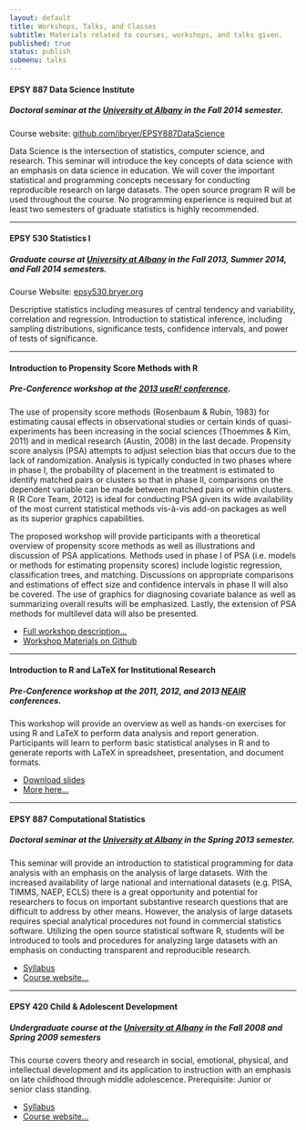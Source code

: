 ```yaml
---
layout: default	
title: Workshops, Talks, and Classes
subtitle: Materials related to courses, workshops, and talks given.
published: true
status: publish
submenu: talks
---
```

 
#### EPSY 887 Data Science Institute
##### Doctoral seminar at the [University at Albany](http://albany.edu) in the Fall 2014 semester.

Course website: [github.com/jbryer/EPSY887DataScience](https://github.com/jbryer/EPSY887DataScience)

Data Science is the intersection of statistics, computer science, and research. This seminar will introduce the key concepts of data science with an emphasis on data science in education. We will cover the important statistical and programming concepts necessary for conducting reproducible research on large datasets. The open source program R will be used throughout the course. No programming experience is required but at least two semesters of graduate statistics is highly recommended.


-------------------


#### EPSY 530 Statistics I
##### Graduate course at [University at Albany](http://albany.edu) in the Fall 2013, Summer 2014, and Fall 2014 semesters.

Course Website: [epsy530.bryer.org](http://epsy530.bryer.org)

Descriptive statistics including measures of central tendency and variability, correlation and regression. Introduction to statistical inference, including sampling distributions, significance tests, confidence intervals, and power of tests of significance.


-------------------

#### Introduction to Propensity Score Methods with R
##### Pre-Conference workshop at the [2013 useR! conference](http://www3.uclm.es/congresos/useR-2013).

The use of propensity score methods (Rosenbaum & Rubin, 1983) for estimating causal effects in observational studies or certain kinds of quasi-experiments has been increasing in the social sciences (Thoemmes & Kim, 2011) and in medical research (Austin, 2008) in the last decade. Propensity score analysis (PSA) attempts to adjust selection bias that occurs due to the lack of randomization. Analysis is typically conducted in two phases where in phase I, the probability of placement in the treatment is estimated to identify matched pairs or clusters so that in phase II, comparisons on the dependent variable can be made between matched pairs or within clusters. R (R Core Team, 2012) is ideal for conducting PSA given its wide availability of the most current statistical methods vis-à-vis add-on packages as well as its superior graphics capabilities.

The proposed workshop will provide participants with a theoretical overview of propensity score methods as well as illustrations and discussion of PSA applications. Methods used in phase I of PSA (i.e. models or methods for estimating propensity scores) include logistic regression, classification trees, and matching. Discussions on appropriate comparisons and estimations of effect size and confidence intervals in phase II will also be covered. The use of graphics for diagnosing covariate balance as well as summarizing overall results will be emphasized. Lastly, the extension of PSA methods for multilevel data will also be presented.

* [Full workshop description...](psaworkshop.html)
* [Workshop Materials on Github](https://github.com/jbryer/psa)


-------------------

#### Introduction to R and LaTeX for Institutional Research
##### Pre-Conference workshop at the 2011, 2012, and 2013 [NEAIR](http://neair.org) conferences.

This workshop will provide an overview as well as hands-on exercises for using R and LaTeX to perform data analysis and report generation. Participants will learn to perform basic statistical analyses in R and to generate reports with LaTeX in spreadsheet, presentation, and document formats.

* [Download slides](https://github.com/jbryer/IntroRandLaTeXforIR/blob/master/Slides/IntroRforIR-Presentation.pdf?raw=true)
* [More here...](https://github.com/jbryer/IntroRandLaTeXforIR)

-------------------


#### EPSY 887 Computational Statistics
##### Doctoral seminar at the [University at Albany](http://albany.edu) in the Spring 2013 semester.

This seminar will provide an introduction to statistical programming for data analysis with an emphasis on the analysis of large datasets. With the increased availability of large national and international datasets (e.g. PISA, TIMMS, NAEP, ECLS) there is a great opportunity and potential for researchers to focus on important substantive research questions that are difficult to address by other means. However, the analysis of large datasets requires special analytical procedures not found in commercial statistics software. Utilizing the open source statistical software R, students will be introduced to tools and procedures for analyzing large datasets with an emphasis on conducting transparent and reproducible research.

* [Syllabus](https://github.com/jbryer/CompStats/blob/master/Syllabus/CompStatsSyllabus.pdf?raw=true)
* [Course website...](https://github.com/jbryer/CompStats)

-------------------

#### EPSY 420 Child & Adolescent Development
##### Undergraduate course at the [University at Albany](http://albany.edu) in the Fall 2008 and Spring 2009 semesters

This course covers theory and research in social, emotional, physical, and intellectual development and its application to instruction with an emphasis on late childhood through middle adolescence. Prerequisite: Junior or senior class standing.

* [Syllabus](EPSY420-Spring2009-Syllabus.pdf)
* [Course website...](http://moodle.bryer.org/enrol/index.php?id=9)
